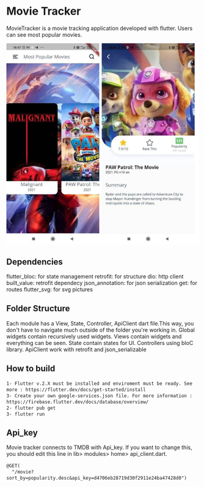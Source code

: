 # Movie Tracker

MovieTracker is a movie tracking application developed with flutter. Users can see most popular movies.

<img src="https://raw.githubusercontent.com/osmantuzcu2/movie_tracker/main/assets/images/screenshot.jpg">

## Dependencies
  flutter_bloc: for state management
  retrofit: for structure
  dio:  http client
  built_value: retrofit dependecy
  json_annotation: for json serialization
  get: for routes
  flutter_svg: for svg pictures

## Folder Structure
Each module has a View, State, Controller, ApiClient dart file.This way, you don't have to navigate much outside of the folder you're working in.
Global widgets contain recursively used widgets.
Views contain widgets and everything can be seen.
State contain states for UI.
Controllers using bloC library.
ApiClient work with retrofit and json_serializable


## How to build
    1- Flutter v.2.X must be installed and enviroment must be ready. See more : https://flutter.dev/docs/get-started/install
    3- Create your own google-services.json file. For more information : https://firebase.flutter.dev/docs/database/overview/
    2- flutter pub get
    3- flutter run

## Api_key
Movie tracker connects to TMDB with Api_key. If you want to change this, you should edit this line in lib> modules> home> api_client.dart.

    @GET(
      "/movie?sort_by=popularity.desc&api_key=d4706eb28719d30f2911e24ba47428d0")